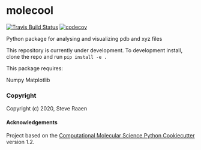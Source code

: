 molecool
==============================
[//]: # (Badges)
[![Travis Build Status](https://travis-ci.com/REPLACE_WITH_OWNER_ACCOUNT/molecool.svg?branch=master)](https://travis-ci.com/REPLACE_WITH_OWNER_ACCOUNT/molecool)
[![codecov](https://codecov.io/gh/REPLACE_WITH_OWNER_ACCOUNT/molecool/branch/master/graph/badge.svg)](https://codecov.io/gh/REPLACE_WITH_OWNER_ACCOUNT/molecool/branch/master)

Python package for analysing and visualizing pdb and xyz files

This repository is currently under development.  To development install, clone the repo and run `pip install -e .`

This package requires:

Numpy
Matplotlib
### Copyright

Copyright (c) 2020, Steve Raaen


#### Acknowledgements
 
Project based on the 
[Computational Molecular Science Python Cookiecutter](https://github.com/molssi/cookiecutter-cms) version 1.2.
